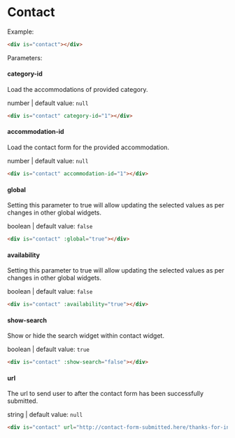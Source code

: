 # Contact

Example:
```html
<div is="contact"></div>
```

Parameters:

#### category-id

Load the accommodations of provided category.

number | default value: `null`

```html
<div is="contact" category-id="1"></div>
```

#### accommodation-id

Load the contact form for the provided accommodation.

number | default value: `null`

```html
<div is="contact" accommodation-id="1"></div>
```

#### global

Setting this parameter to true will allow updating the selected values as per changes in other global widgets.

boolean | default value: `false`

```html
<div is="contact" :global="true"></div>
```

#### availability

Setting this parameter to true will allow updating the selected values as per changes in other global widgets.

boolean | default value: `false`

```html
<div is="contact" :availability="true"></div>
```

#### show-search

Show or hide the search widget within contact widget.

boolean | default value: `true`

```html
<div is="contact" :show-search="false"></div>
```

#### url

The url to send user to after the contact form has been successfully submitted.

string | default value: `null`

```html
<div is="contact" url="http://contact-form-submitted.here/thanks-for-interest"></div>
```
